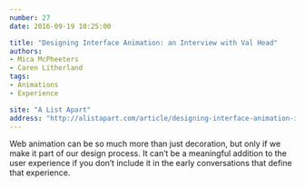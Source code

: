 ```yaml
---
number: 27
date: 2016-09-19 10:25:00

title: "Designing Interface Animation: an Interview with Val Head"
authors:
- Mica McPheeters
- Caren Litherland
tags:
- Animations
- Experience

site: "A List Apart"
address: "http://alistapart.com/article/designing-interface-animation-interview-with-val-headn"
---
```


Web animation can be so much more than just decoration, but only if we make it part of our design process. It can’t be a meaningful addition to the user experience if you don’t include it in the early conversations that define that experience.
